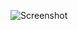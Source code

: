 ![Screenshot](https://raw.githubusercontent.com/Cryakl/Ultimate-RAT-Collection/refs/heads/main/InvisibleHunter/InvisibleHunter1.0/Screenshot.png)
